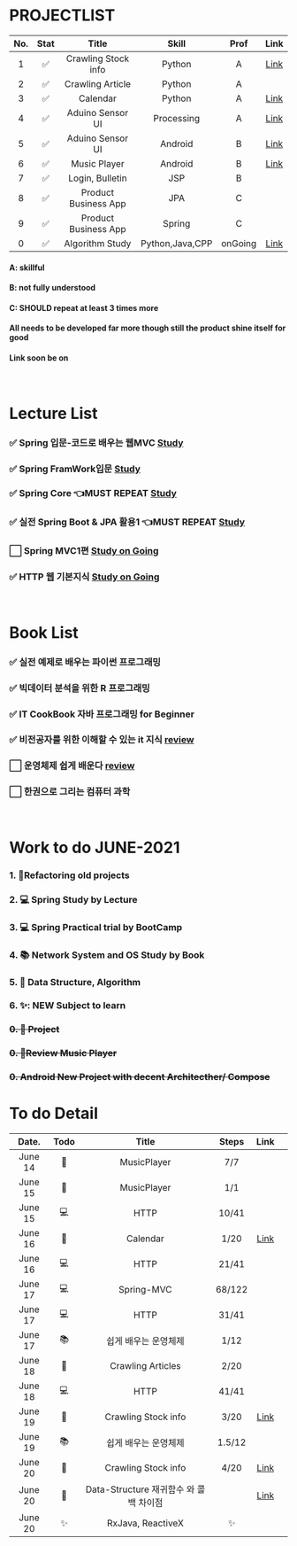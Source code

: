 # PROJECTLIST
|No.|Stat|Title|Skill|Prof|Link|
|:---:|:---:|:---:|:---:|:---:|:---:|
|1| :white_check_mark:| Crawling Stock info| Python | A|[Link](https://github.com/minchjung/StockCrawling)|
|2| :white_check_mark:| Crawling Article| Python | A ||
|3| :white_check_mark:| Calendar| Python | A |[Link](https://github.com/minchjung/Calendar)|
|4| :white_check_mark:| Aduino Sensor UI| Processing | A |[Link](https://github.com/minchjung/processing3.0)|
|5| :white_check_mark:| Aduino Sensor UI| Android | B |[Link](https://github.com/minchjung/Android)|
|6| :white_check_mark:| Music Player| Android | B |[Link](https://github.com/minchjung/Android)|
|7| :white_check_mark:| Login, Bulletin| JSP | B ||
|8| :white_check_mark:| Product Business App| JPA | C ||
|9| :white_check_mark:| Product Business App| Spring | C ||
|0| :white_check_mark:| Algorithm Study| Python,Java,CPP | onGoing |[Link](https://github.com/minchjung/DataStructure)|

#### A: skillful
#### B: not fully understood
#### C: SHOULD repeat at least 3 times more 
#### All needs to be developed far more though still the product shine itself for good 
#### Link soon be on


</br>  

# Lecture List
### :white_check_mark: Spring 입문-코드로 배우는 웹MVC [Study]((https://github.com/minchjung/termsStudy/edit/main/README.md))
### :white_check_mark: Spring FramWork입문 [Study]((https://github.com/minchjung/termsStudy/edit/main/README.md))
### :white_check_mark: Spring Core :point_left:MUST REPEAT [Study]((https://github.com/minchjung/termsStudy/edit/main/README.md))
### :white_check_mark: 실전 Spring Boot & JPA 활용1 :point_left:MUST REPEAT [Study]((https://github.com/minchjung/termsStudy/edit/main/README.md))
### :white_large_square: Spring MVC1편  [Study on Going]((https://github.com/minchjung/termsStudy/edit/main/README.md))
### :white_check_mark: HTTP 웹 기본지식 [Study on Going](https://github.com/minchjung/termsStudy)
</br>  

# Book List 
### :white_check_mark: 실전 예제로 배우는 파이썬 프로그래밍 
### :white_check_mark: 빅데이터 분석을 위한 R 프로그래밍 
### :white_check_mark: IT CookBook 자바 프로그래밍 for Beginner 
### :white_check_mark: 비전공자를 위한 이해할 수 있는 it 지식  [review](https://github.com/minchjung/termsStudy)    
### :white_large_square: 운영체제 쉽게 배운다 [review](https://github.com/minchjung/termsStudy)  
### :white_large_square: 한권으로 그리는 컴퓨터 과학 
</br>  

# Work to do JUNE-2021
### 1. :hammer:Refactoring old projects 
### 2. :computer: Spring Study by Lecture 
### 3. :computer: Spring Practical trial by BootCamp
### 4. :books: Network System and OS Study by Book
### 5. :apple: Data Structure, Algorithm 
### 6. ✨: NEW  Subject to learn  
### ~~0. 🎯 Project~~  
### ~~0. 📝Review Music Player~~  
### ~~0. Android New Project with decent Architecther/ Compose~~   

# To do Detail 
|Date.|Todo|Title|Steps|Link||
|:---:|:---:|:---:|:---:|:---:|:---:|
|June 14| 🎯| MusicPlayer | 7/7||
|June 15| 📝|MusicPlayer| 1/1 ||
|June 15| :computer:| HTTP | 10/41 ||
|June 16| :hammer:| Calendar | 1/20 |[Link](https://github.com/minchjung/Calendar)|
|June 16| :computer:| HTTP| 21/41 ||
|June 17| :computer:| Spring-MVC| 68/122||
|June 17| :computer:| HTTP| 31/41 ||
|June 17| :books:| 쉽게 배우는 운영체제| 1/12 ||
|June 18| :hammer:| Crawling Articles| 2/20||
|June 18| :computer:| HTTP| 41/41 ||
|June 19| :hammer:| Crawling Stock info | 3/20|[Link](https://github.com/minchjung/StockCrawling)|
|June 19| :books:| 쉽게 배우는 운영체제| 1.5/12 ||
|June 20| :hammer:|Crawling Stock info | 4/20|[Link](https://github.com/minchjung/StockCrawling)|
|June 20| :apple:|Data-Structure 재귀함수 와 콜백 차이점  ||[Link](https://github.com/minchjung/DataStructure/blob/main/DS2_530_Reculsive08_py/main.py)|
|June 20| :sparkles:| RxJava, ReactiveX|:sparkles:||


